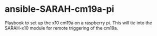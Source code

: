 # ansible-SARAH-cm19a-pi
Playbook to set up the x10 cm19a on a raspberry pi.  This will tie into the SARAH-x10 module for remote triggering of the cm19a.
